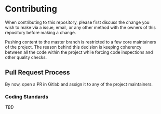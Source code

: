 # Contributing

When contributing to this repository, please first discuss the change you wish to make via a issue,
email, or any other method with the owners of this repository before making a change. 

Pushing content to the master branch is restricted to a few core maintainers of the project. The 
reason behind this decision is keeping coherency between all the code within the project while 
forcing code inspections and other quality checks.

## Pull Request Process

By now, open a PR in Gitlab and assign it to any of the project maintainers.

### Coding Standards

*TBD*
